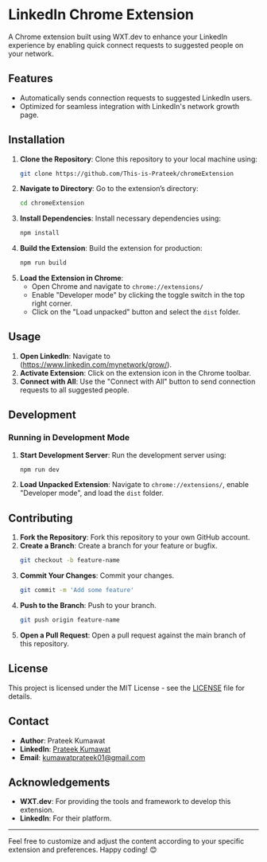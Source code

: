 # LinkedIn Chrome Extension

A Chrome extension built using WXT.dev to enhance your LinkedIn experience by enabling quick connect requests to suggested people on your network.

## Features
- Automatically sends connection requests to suggested LinkedIn users.
- Optimized for seamless integration with LinkedIn's network growth page.

## Installation
1. **Clone the Repository**: Clone this repository to your local machine using:
    ```sh
    git clone https://github.com/This-is-Prateek/chromeExtension
    ```
2. **Navigate to Directory**: Go to the extension’s directory:
    ```sh
    cd chromeExtension
    ```
3. **Install Dependencies**: Install necessary dependencies using:
    ```sh
    npm install
    ```
4. **Build the Extension**: Build the extension for production:
    ```sh
    npm run build
    ```
5. **Load the Extension in Chrome**:
    - Open Chrome and navigate to `chrome://extensions/`
    - Enable "Developer mode" by clicking the toggle switch in the top right corner.
    - Click on the "Load unpacked" button and select the `dist` folder.

## Usage
1. **Open LinkedIn**: Navigate to (https://www.linkedin.com/mynetwork/grow/).
2. **Activate Extension**: Click on the extension icon in the Chrome toolbar.
3. **Connect with All**: Use the "Connect with All" button to send connection requests to all suggested people.

## Development
### Running in Development Mode
1. **Start Development Server**: Run the development server using:
    ```sh
    npm run dev
    ```
2. **Load Unpacked Extension**: Navigate to `chrome://extensions/`, enable "Developer mode", and load the `dist` folder.

## Contributing
1. **Fork the Repository**: Fork this repository to your own GitHub account.
2. **Create a Branch**: Create a branch for your feature or bugfix.
    ```sh
    git checkout -b feature-name
    ```
3. **Commit Your Changes**: Commit your changes.
    ```sh
    git commit -m 'Add some feature'
    ```
4. **Push to the Branch**: Push to your branch.
    ```sh
    git push origin feature-name
    ```
5. **Open a Pull Request**: Open a pull request against the main branch of this repository.

## License
This project is licensed under the MIT License - see the [LICENSE](LICENSE) file for details.

## Contact
- **Author**: Prateek Kumawat
- **LinkedIn**: [Prateek Kumawat](https://www.linkedin.com/in/prateek-kumawat-034b60ba/)
- **Email**: kumawatprateek01@gmail.com

## Acknowledgements
- **WXT.dev**: For providing the tools and framework to develop this extension.
- **LinkedIn**: For their platform.

---

Feel free to customize and adjust the content according to your specific extension and preferences. Happy coding! 😊

